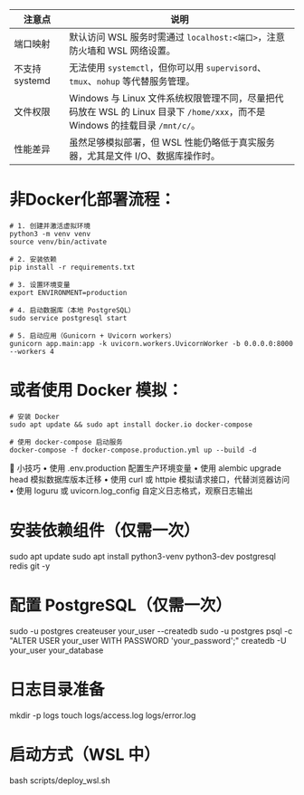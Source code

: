 | 注意点         | 说明                                                                                          |
| ----------- | ------------------------------------------------------------------------------------------- |
| 端口映射        | 默认访问 WSL 服务时需通过 `localhost:<端口>`，注意防火墙和 WSL 网络设置。                                           |
| 不支持 systemd | 无法使用 `systemctl`，但你可以用 `supervisord`、`tmux`、`nohup` 等代替服务管理。                                |
| 文件权限        | Windows 与 Linux 文件系统权限管理不同，尽量把代码放在 WSL 的 Linux 目录下 `/home/xxx`，而不是 Windows 的挂载目录 `/mnt/c/`。 |
| 性能差异        | 虽然足够模拟部署，但 WSL 性能仍略低于真实服务器，尤其是文件 I/O、数据库操作时。                                                |
# 非Docker化部署流程：
	# 1. 创建并激活虚拟环境
	python3 -m venv venv
	source venv/bin/activate

	# 2. 安装依赖
	pip install -r requirements.txt

	# 3. 设置环境变量
	export ENVIRONMENT=production

	# 4. 启动数据库（本地 PostgreSQL）
	sudo service postgresql start

	# 5. 启动应用（Gunicorn + Uvicorn workers）
	gunicorn app.main:app -k uvicorn.workers.UvicornWorker -b 0.0.0.0:8000 --workers 4
#  或者使用 Docker 模拟：
	# 安装 Docker
	sudo apt update && sudo apt install docker.io docker-compose

	# 使用 docker-compose 启动服务
	docker-compose -f docker-compose.production.yml up --build -d
🧪 小技巧
• 使用 .env.production 配置生产环境变量
• 使用 alembic upgrade head 模拟数据库版本迁移
• 使用 curl 或 httpie 模拟请求接口，代替浏览器访问
• 使用 loguru 或 uvicorn.log_config 自定义日志格式，观察日志输出
# 安装依赖组件（仅需一次）
sudo apt update
sudo apt install python3-venv python3-dev postgresql redis git -y

# 配置 PostgreSQL（仅需一次）
sudo -u postgres createuser your_user --createdb
sudo -u postgres psql -c "ALTER USER your_user WITH PASSWORD 'your_password';"
createdb -U your_user your_database

# 日志目录准备
mkdir -p logs
touch logs/access.log logs/error.log

# 启动方式（WSL 中）
bash scripts/deploy_wsl.sh

